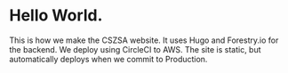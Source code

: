 # Hello World.

This is how we make the CSZSA website. It uses Hugo and Forestry.io for the backend. We deploy using CircleCI to AWS. The site is static, but automatically deploys when we commit to Production.
